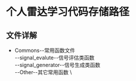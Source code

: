 # 个人雷达学习代码存储路径

## 文件详解

- Commons--常用函数文件 \
--signal_evalute--信号评估类函数 \
--signal_generator--信号生成类函数 \
--Other--其它常用函数 \
